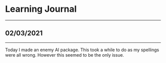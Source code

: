 # Learning Journal

---

## 02/03/2021

---

Today I made an enemy AI package. This took a while to do as my spellings were all wrong. However this seemed to be the only issue.
